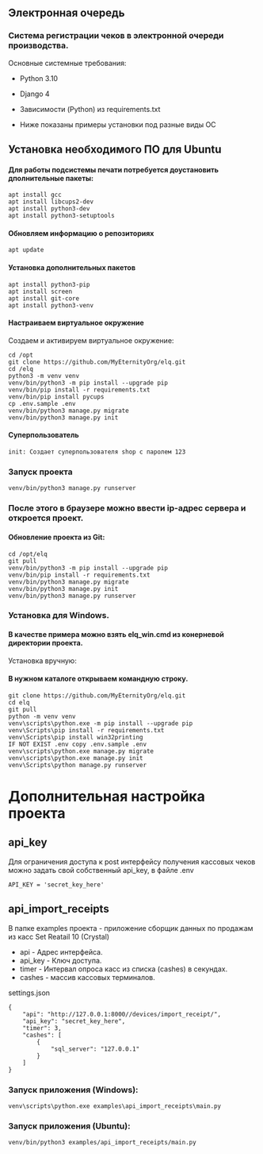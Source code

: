 ## Электронная очередь

### Система регистрации чеков в электронной очереди производства.

Основные системные требования:

* Python 3.10
* Django 4
* Зависимости (Python) из requirements.txt

* Ниже показаны примеры установки под разные виды ОС

## Установка необходимого ПО для Ubuntu

#### Для работы подсистемы печати потребуется доустановить дполнительные пакеты:

```
apt install gcc
apt install libcups2-dev
apt install python3-dev
apt install python3-setuptools
```

#### Обновляем информацию о репозиториях

```
apt update
```

#### Установка дополнительных пакетов

```
apt install python3-pip
apt install screen
apt install git-core
apt install python3-venv
```

#### Настраиваем виртуальное окружение

Создаем и активируем виртуальное окружение:

```
cd /opt
git clone https://github.com/MyEternityOrg/elq.git
cd /elq
python3 -m venv venv
venv/bin/python3 -m pip install --upgrade pip
venv/bin/pip install -r requirements.txt
venv/bin/pip install pycups
cp .env.sample .env
venv/bin/python3 manage.py migrate
venv/bin/python3 manage.py init
```

#### Суперпользователь

```
init: Создает суперпользователя shop с паролем 123
```

### Запуск проекта

```
venv/bin/python3 manage.py runserver
```

### После этого в браузере можно ввести ip-адрес сервера и откроется проект.

#### Обновление проекта из Git:

```
cd /opt/elq
git pull
venv/bin/python3 -m pip install --upgrade pip
venv/bin/pip install -r requirements.txt
venv/bin/python3 manage.py migrate
venv/bin/python3 manage.py init
venv/bin/python3 manage.py runserver
```

### Установка для Windows.

#### В качестве примера можно взять elq_win.cmd из конерневой директории проекта.

Установка вручную:

#### В нужном каталоге открываем командную строку.

```
git clone https://github.com/MyEternityOrg/elq.git
cd elq
git pull
python -m venv venv
venv\scripts\python.exe -m pip install --upgrade pip
venv\Scripts\pip install -r requirements.txt
venv\Scripts\pip install win32printing
IF NOT EXIST .env copy .env.sample .env
venv\scripts\python.exe manage.py migrate
venv\scripts\python.exe manage.py init
venv\Scripts\python manage.py runserver
```

# Дополнительная настройка проекта

## api_key

Для ограничения доступа к post интерфейсу получения кассовых чеков можно задать свой собственный api_key, в файле .env

```
API_KEY = 'secret_key_here'
```

## api_import_receipts

В папке examples проекта - приложение сборщик данных по продажам из касс Set Reatail 10 (Crystal)

* api - Адрес интерфейса.
* api_key - Ключ доступа.
* timer - Интервал опроса касс из списка (cashes) в секундах.
* cashes - массив кассовых терминалов.

settings.json

```
{
	"api": "http://127.0.0.1:8000//devices/import_receipt/",
	"api_key": "secret_key_here",
	"timer": 3,
	"cashes": [
		{
			"sql_server": "127.0.0.1"
		}
	]
}

```

### Запуск приложения (Windows):

```
venv\scripts\python.exe examples\api_import_receipts\main.py
```

### Запуск приложения (Ubuntu):

```
venv/bin/python3 examples/api_import_receipts/main.py 
```